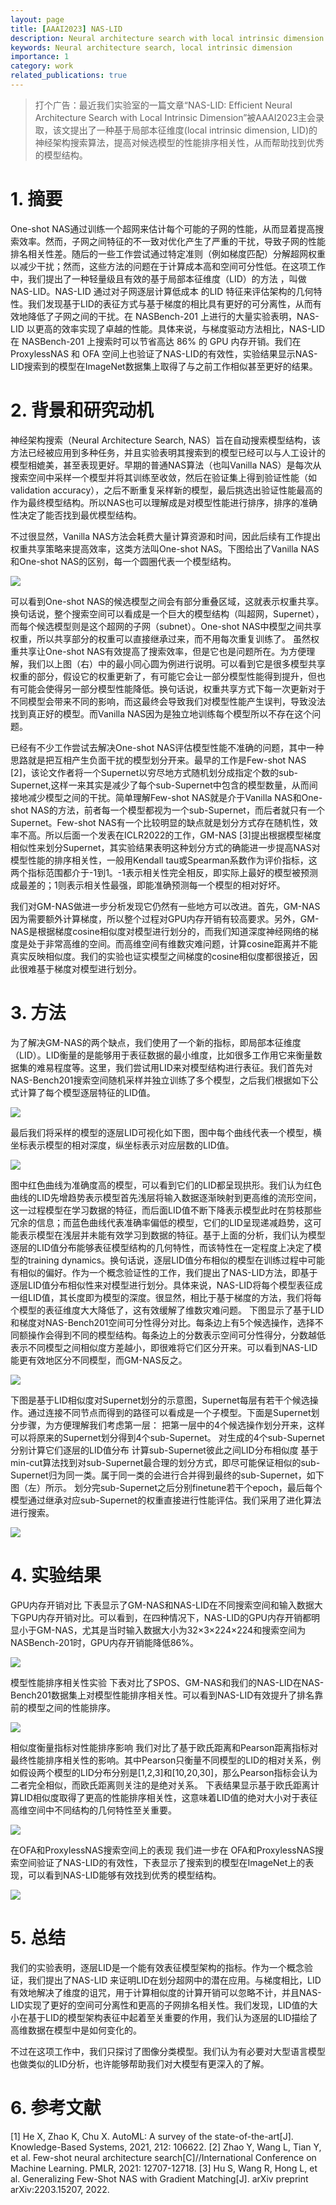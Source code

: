```yaml
---
layout: page
title: [AAAI2023] NAS-LID
description: Neural architecture search with local intrinsic dimension
keywords: Neural architecture search, local intrinsic dimension
importance: 1
category: work
related_publications: true
---
```


> 打个广告：最近我们实验室的一篇文章“NAS-LID: Efficient Neural Architecture Search with Local Intrinsic Dimension”被AAAI2023主会录取，该文提出了一种基于局部本征维度(local intrinsic dimension, LID)的神经架构搜索算法，提高对候选模型的性能排序相关性，从而帮助找到优秀的模型结构。

# 1. 摘要

One-shot NAS通过训练一个超网来估计每个可能的子网的性能，从而显着提高搜索效率。然而，子网之间特征的不一致对优化产生了严重的干扰，导致子网的性能排名相关性差。随后的一些工作尝试通过特定准则（例如梯度匹配）分解超网权重以减少干扰；然而，这些方法的问题在于计算成本高和空间可分性低。在这项工作中，我们提出了一种轻量级且有效的基于局部本征维度（LID）的方法 ，叫做NAS-LID。NAS-LID 通过对子网逐层计算低成本 的LID 特征来评估架构的几何特性。我们发现基于LID的表征方式与基于梯度的相比具有更好的可分离性，从而有效地降低了子网之间的干扰。在 NASBench-201 上进行的大量实验表明，NAS-LID 以更高的效率实现了卓越的性能。具体来说，与梯度驱动方法相比，NAS-LID 在 NASBench-201 上搜索时可以节省高达 86% 的 GPU 内存开销。我们在 ProxylessNAS 和 OFA 空间上也验证了NAS-LID的有效性，实验结果显示NAS-LID搜索到的模型在ImageNet数据集上取得了与之前工作相似甚至更好的结果。

# 2. 背景和研究动机

神经架构搜索（Neural Architecture Search, NAS）旨在自动搜索模型结构，该方法已经被应用到多种任务，并且实验表明其搜索到的模型已经可以与人工设计的模型相媲美，甚至表现更好。早期的普通NAS算法（也叫Vanilla NAS）是每次从搜索空间中采样一个模型并将其训练至收敛，然后在验证集上得到验证性能（如validation accuracy），之后不断重复采样新的模型，最后挑选出验证性能最高的作为最终模型结构。所以NAS也可以理解成是对模型性能进行排序，排序的准确性决定了能否找到最优模型结构。

不过很显然，Vanilla NAS方法会耗费大量计算资源和时间，因此后续有工作提出权重共享策略来提高效率，这类方法叫One-shot NAS。下图给出了Vanilla NAS和One-shot NAS的区别，每一个圆圈代表一个模型结构。

![](https://pic1.zhimg.com/80/v2-2478b4d9099a20e2cdc2dc7f599185b4_1440w.webp)

可以看到One-shot NAS的候选模型之间会有部分重叠区域，这就表示权重共享。换句话说，整个搜索空间可以看成是一个巨大的模型结构（叫超网，Supernet），而每个候选模型则是这个超网的子网（subnet）。One-shot NAS中模型之间共享权重，所以共享部分的权重可以直接继承过来，而不用每次重复训练了。
虽然权重共享让One-shot NAS有效提高了搜索效率，但是它也是问题所在。为方便理解，我们以上图（右）中的最小同心圆为例进行说明。可以看到它是很多模型共享权重的部分，假设它的权重更新了，有可能它会让一部分模型性能得到提升，但也有可能会使得另一部分模型性能降低。换句话说，权重共享方式下每一次更新对于不同模型会带来不同的影响，而这最终会导致我们对模型性能产生误判，导致没法找到真正好的模型。而Vanilla NAS因为是独立地训练每个模型所以不存在这个问题。

已经有不少工作尝试去解决One-shot NAS评估模型性能不准确的问题，其中一种思路就是把互相产生负面干扰的模型划分开来。最早的工作是Few-shot NAS [2]，该论文作者将一个Supernet以穷尽地方式随机划分成指定个数的sub-Supernet,这样一来其实是减少了每个sub-Supernet中包含的模型数量，从而间接地减少模型之间的干扰。简单理解Few-shot NAS就是介于Vanilla NAS和One-shot NAS的方法，前者每一个模型都视为一个sub-Supernet，而后者就只有一个Supernet。Few-shot NAS有一个比较明显的缺点就是划分方式存在随机性，效率不高。所以后面一个发表在ICLR2022的工作，GM-NAS [3]提出根据模型梯度相似性来划分Supernet，其实验结果表明这种划分方式的确能进一步提高NAS对模型性能的排序相关性，一般用Kendall tau或Spearman系数作为评价指标，这两个指标范围都介于-1到1。-1表示相关性完全相反，即实际上最好的模型被预测成最差的；1则表示相关性最强，即能准确预测每一个模型的相对好坏。

我们对GM-NAS做进一步分析发现它仍然有一些地方可以改进。首先，GM-NAS因为需要额外计算梯度，所以整个过程对GPU内存开销有较高要求。另外，GM-NAS是根据梯度cosine相似度对模型进行划分的，而我们知道深度神经网络的梯度是处于非常高维的空间。而高维空间有维数灾难问题，计算cosine距离并不能真实反映相似度。我们的实验也证实模型之间梯度的cosine相似度都很接近，因此很难基于梯度对模型进行划分。

# 3. 方法
为了解决GM-NAS的两个缺点，我们使用了一个新的指标，即局部本征维度（LID）。LID衡量的是能够用于表征数据的最小维度，比如很多工作用它来衡量数据集的难易程度等。这里，我们尝试用LID来对模型结构进行表征。我们首先对NAS-Bench201搜索空间随机采样并独立训练了多个模型，之后我们根据如下公式计算了每个模型逐层特征的LID值。

![](https://pic1.zhimg.com/80/v2-aa489e40c741545e32cb37df333b78cc_1440w.webp)

最后我们将采样的模型的逐层LID可视化如下图，图中每个曲线代表一个模型，横坐标表示模型的相对深度，纵坐标表示对应层数的LID值。

![](https://pic4.zhimg.com/80/v2-d2a54db8636de8186ea3eff494fb84a3_1440w.webp)

图中红色曲线为准确度高的模型，可以看到它们的LID都呈现拱形。我们认为红色曲线的LID先增趋势表示模型首先浅层将输入数据逐渐映射到更高维的流形空间，这一过程模型在学习数据的特征，而后面LID值不断下降表示模型此时在剪枝那些冗余的信息；而蓝色曲线代表准确率偏低的模型，它们的LID呈现递减趋势，这可能表示模型在浅层并未能有效学习到数据的特征。基于上面的分析，我们认为模型逐层的LID值分布能够表征模型结构的几何特性，而该特性在一定程度上决定了模型的training dynamics。换句话说，逐层LID值分布相似的模型在训练过程中可能有相似的偏好。作为一个概念验证性的工作，我们提出了NAS-LID方法，即基于逐层LID值分布相似性来对模型进行划分。具体来说，NAS-LID将每个模型表征成一组LID值，其长度即为模型的深度。很显然，相比于基于梯度的方法，我们将每个模型的表征维度大大降低了，这有效缓解了维数灾难问题。
下图显示了基于LID和梯度对NAS-Bench201空间可分性得分对比。每条边上有5个候选操作，选择不同额操作会得到不同的模型结构。每条边上的分数表示空间可分性得分，分数越低表示不同模型之间相似度方差越小，即很难将它们区分开来。可以看到NAS-LID能更有效地区分不同模型，而GM-NAS反之。

![](https://pic4.zhimg.com/80/v2-db84ce883645b02cc4550fd9213702d7_1440w.webp)

下图是基于LID相似度对Supernet划分的示意图，Supernet每层有若干个候选操作。通过连接不同节点而得到的路径可以看成是一个子模型。下面是Supernet划分步骤，为方便理解我们考虑第一层：
把第一层中的4个候选操作划分开来，这样可以将原来的Supernet划分得到4个sub-Supernet。
对生成的4个sub-Supernet分别计算它们逐层的LID值分布
计算sub-Supernet彼此之间LID分布相似度
基于min-cut算法找到对sub-Supernet最合理的划分方式，即尽可能保证相似的sub-Supernet归为同一类。属于同一类的会进行合并得到最终的sub-Supernet，如下图（左）所示。
划分完sub-Supernet之后分别finetune若干个epoch，最后每个模型通过继承对应sub-Supernet的权重直接进行性能评估。我们采用了进化算法进行搜索。

![](https://pic2.zhimg.com/80/v2-9c94751fe99639ea58221c8b83a1c3b5_1440w.webp)

# 4. 实验结果
GPU内存开销对比
下表显示了GM-NAS和NAS-LID在不同搜索空间和输入数据大下GPU内存开销对比。可以看到，在四种情况下，NAS-LID的GPU内存开销都明显小于GM-NAS，尤其是当时输入数据大小为32×3×224×224和搜索空间为NASBench-201时，GPU内存开销能降低86%。

![](https://pic2.zhimg.com/80/v2-4908946c27e470250a32d339388a6d51_1440w.webp)

 模型性能排序相关性实验
下表对比了SPOS、GM-NAS和我们的NAS-LID在NAS-Bench201数据集上对模型性能排序相关性。可以看到NAS-LID有效提升了排名靠前的模型之间的性能排序。

![](https://pic2.zhimg.com/80/v2-c117613731ecc3d925c852ec0035d20d_1440w.webp)

相似度衡量指标对性能排序影响
我们对比了基于欧氏距离和Pearson距离指标对最终性能排序相关性的影响。其中Pearson只衡量不同模型的LID的相对关系，例如假设两个模型的LID分布分别是[1,2,3]和[10,20,30]，那么Pearson指标会认为二者完全相似，而欧氏距离则关注的是绝对关系。
下表结果显示基于欧氏距离计算LID相似度取得了更高的性能排序相关性，这意味着LID值的绝对大小对于表征高维空间中不同结构的几何特性至关重要。

![](https://pic2.zhimg.com/80/v2-134a9e1a56a76e016cf3e2677cb8d869_1440w.webp)


在OFA和ProxylessNAS搜索空间上的表现
我们进一步在 OFA和ProxylessNAS搜索空间验证了NAS-LID的有效性，下表显示了搜索到的模型在ImageNet上的表现，可以看到NAS-LID能够有效找到优秀的模型结构。

![](https://pic1.zhimg.com/80/v2-8bb5f01f2c53f4256eaaf95cdcf0078c_1440w.webp)

# 5. 总结

我们的实验表明，逐层LID是一个能有效表征模型架构的指标。作为一个概念验证，我们提出了NAS-LID 来证明LID在划分超网中的潜在应用。与梯度相比，LID有效地解决了维度的诅咒，用于计算相似度的计算开销可以忽略不计，并且NAS-LID实现了更好的空间可分离性和更高的子网排名相关性。我们发现，LID值的大小在基于LID的模型架构表征中起着至关重要的作用，我们认为逐层的LID描绘了高维数据在模型中是如何变化的。

不过在这项工作中，我们只探讨了图像分类模型。我们认为有必要对大型语言模型也做类似的LID分析，也许能够帮助我们对大模型有更深入的了解。

# 6. 参考文献
[1] He X, Zhao K, Chu X. AutoML: A survey of the state-of-the-art[J]. Knowledge-Based Systems, 2021, 212: 106622.
[2] Zhao Y, Wang L, Tian Y, et al. Few-shot neural architecture search[C]//International Conference on Machine Learning. PMLR, 2021: 12707-12718.
[3] Hu S, Wang R, Hong L, et al. Generalizing Few-Shot NAS with Gradient Matching[J]. arXiv preprint arXiv:2203.15207, 2022.